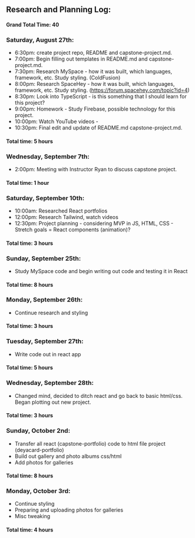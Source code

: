 ## Research and Planning Log:
#### Grand Total Time: 40

### Saturday, August 27th: 
* 6:30pm: create project repo, README and capstone-project.md.
* 7:00pm: Begin filling out templates in README.md and capstone-project.md.
* 7:30pm: Research MySpace - how it was built, which languages, framework, etc. Study styling. (ColdFusion)
* 8:00pm: Research SpaceHey - how it was built, which languages, framework, etc. Study styling. (https://forum.spacehey.com/topic?id=4)
* 8:30pm: Look into TypeScript - is this something that I should learn for this project?
* 9:00pm: Homework - Study Firebase, possible technology for this project.
* 10:00pm: Watch YouTube videos - 
* 10:30pm: Final edit and update of README.md capstone-project.md.
#### Total time: 5 hours


### Wednesday, September 7th:
* 2:00pm: Meeting with Instructor Ryan to discuss capstone project.
#### Total time: 1 hour


### Saturday, September 10th:
* 10:00am: Researched React portfolios
* 12:00pm: Research Tailwind, watch videos
* 12:30pm: Project planning - considering MVP in JS, HTML, CSS - Stretch goals = React components (animation)?
#### Total time: 3 hours


### Sunday, September 25th:
* Study MySpace code and begin writing out code and testing it in React
#### Total time: 8 hours


### Monday, September 26th:
* Continue research and styling
#### Total time: 3 hours


### Tuesday, September 27th:
* Write code out in react app
#### Total time: 5 hours


### Wednesday, September 28th:
* Changed mind, decided to ditch react and go back to basic html/css. Began plotting out new project.
#### Total time: 3 hours


### Sunday, October 2nd:
* Transfer all react (capstone-portfolio) code to html file project (deyacard-portfolio) 
* Build out gallery and photo albums css/html
* Add photos for galleries
#### Total time: 8 hours


### Monday, October 3rd:
* Continue styling
* Preparing and uploading photos for galleries
* Misc tweaking
#### Total time: 4 hours


